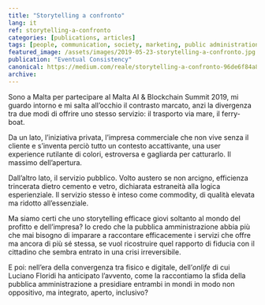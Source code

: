 ```yaml
---
title: "Storytelling a confronto"
lang: it
ref: storytelling-a-confronto
categories: [publications, articles]
tags: [people, communication, society, marketing, public administration]
featured_image: /assets/images/2019-05-23-storytelling-a-confronto.jpg
publication: "Eventual Consistency"
canonical: https://medium.com/reale/storytelling-a-confronto-96de6f84a829
archive:
---
```


Sono a Malta per partecipare al Malta AI & Blockchain Summit 2019, mi guardo intorno e mi salta all’occhio il contrasto marcato, anzi la divergenza tra due modi di offrire uno stesso servizio: il trasporto via mare, il ferry-boat.

Da un lato, l’iniziativa privata, l’impresa commerciale che non vive senza il cliente e s’inventa perciò tutto un contesto accattivante, una user experience rutilante di colori, estroversa e gagliarda per catturarlo. Il massimo dell’apertura.

Dall’altro lato, il servizio pubblico. Volto austero se non arcigno, efficienza trincerata dietro cemento e vetro, dichiarata estraneità alla logica esperienziale. Il servizio stesso è inteso come commodity, di qualità elevata ma ridotto all’essenziale.

Ma siamo certi che uno storytelling efficace giovi soltanto al mondo del profitto e dell’impresa? Io credo che la pubblica amministrazione abbia più che mai bisogno di imparare a raccontare efficacemente i servizi che offre ma ancora di più sé stessa, se vuol ricostruire quel rapporto di fiducia con il cittadino che sembra entrato in una crisi irreversibile.

E poi: nell’era della convergenza tra fisico e digitale, dell’*onlife* di cui Luciano Floridi ha anticipato l’avvento, come la raccontiamo la sfida della pubblica amministrazione a presidiare entrambi in mondi in modo non oppositivo, ma integrato, aperto, inclusivo?
